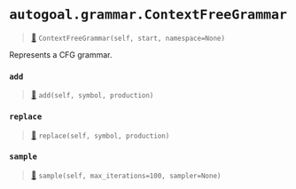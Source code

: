 # `autogoal.grammar.ContextFreeGrammar`

> [📝](https://github.com/autogal/autogoal/blob/master/autogoal/grammar/_cfg.py#L152)
> `ContextFreeGrammar(self, start, namespace=None)`

Represents a CFG grammar.
    
### `add`

> [📝](https://github.com/autogoal/autogoal/blob/master/autogoal/grammar/_cfg.py#L165)
> `add(self, symbol, production)`

### `replace`

> [📝](https://github.com/autogoal/autogoal/blob/master/autogoal/grammar/_cfg.py#L173)
> `replace(self, symbol, production)`

### `sample`

> [📝](https://github.com/autogoal/autogoal/blob/master/autogoal/grammar/_base.py#L10)
> `sample(self, max_iterations=100, sampler=None)`

